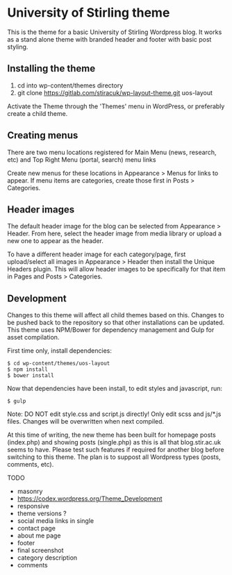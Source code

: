 # University of Stirling theme

This is the theme for a basic University of Stirling Wordpress blog. It works as
a stand alone theme with branded header and footer with basic post styling.

## Installing the theme

1. cd into wp-content/themes directory
2. git clone https://gitlab.com/stiracuk/wp-layout-theme.git uos-layout

Activate the Theme through the 'Themes' menu in WordPress, or preferably create a child theme.

## Creating menus

There are two menu locations registered for Main Menu (news, research, etc) and
Top Right Menu (portal, search) menu links

Create new menus for these locations in Appearance > Menus for links to appear. If
menu items are categories, create those first in Posts > Categories.

## Header images

The default header image for the blog can be selected from Appearance > Header. From here,
select the header image from media library or upload a new one to appear as the header.

To have a different header image for each category/page, first upload/select all images
in Appearance > Header then install the Unique Headers plugin. This will allow header
images to be specifically for that item in Pages and Posts > Categories.

## Development

Changes to this theme will affect all child themes based on this. Changes to be
pushed back to the repository so that other installations can be updated. This theme
uses NPM/Bower for dependency management and Gulp for asset compilation.

First time only, install dependencies:

```
$ cd wp-content/themes/uos-layout
$ npm install
$ bower install
```

Now that dependencies have been install, to edit styles and javascript, run:

```
$ gulp
```

Note: DO NOT edit style.css and script.js directly! Only edit scss and js/\*.js files.
Changes will be overwritten when next compiled.

At this time of writing, the new theme has been built for homepage posts (index.php) and
showing posts (single.php) as this is all that blog.stir.ac.uk seems to have. Please test
such features if required for another blog before switching to this theme. The plan is to
suppost all Wordpress types (posts, comments, etc).


TODO
* masonry
* https://codex.wordpress.org/Theme_Development
* responsive
* theme versions ?
* social media links in single
* contact page
* about me page
* footer
* final screenshot
* category description
* comments
